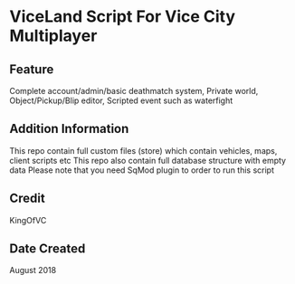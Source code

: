 ViceLand Script For Vice City Multiplayer
=======================

## Feature
Complete account/admin/basic deathmatch system, Private world, Object/Pickup/Blip editor, Scripted event such as waterfight

## Addition Information
This repo contain full custom files (store) which contain vehicles, maps, client scripts etc
This repo also contain full database structure with empty data
Please note that you need SqMod plugin to order to run this script

## Credit
KingOfVC

## Date Created
August 2018